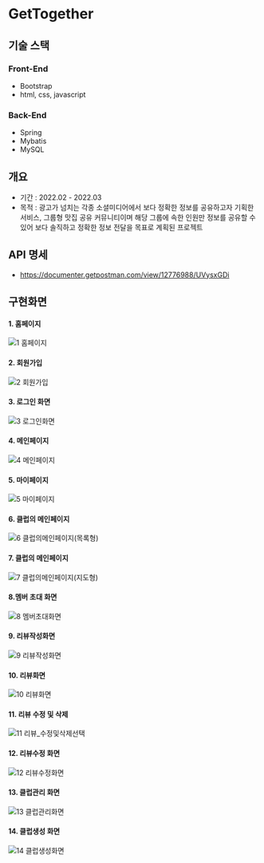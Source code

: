 # GetTogether


## 기술 스택
### Front-End
 - Bootstrap
 - html, css, javascript
### Back-End
 - Spring
 - Mybatis
 - MySQL

## 개요
 - 기간 : 2022.02 - 2022.03
 - 목적 : 광고가 넘치는 각종 소셜미디어에서 보다 정확한 정보를 공유하고자 기획한 서비스, 그룹형 맛집 공유 커뮤니티이며 해당 그룹에 속한 인원만 정보를 공유할 수 있어 보다 솔직하고 정확한 정보 전달을 목표로 계획된 프로젝트

## API 명세
- https://documenter.getpostman.com/view/12776988/UVysxGDi
## 구현화면
 #### 1. 홈페이지
![1 홈페이지](https://user-images.githubusercontent.com/38625842/160858599-bfef89d4-65b6-427d-969b-5b1184871d89.png)
 #### 2. 회원가입
![2 회원가입](https://user-images.githubusercontent.com/38625842/160859677-ed5ed2ee-3003-46d2-b807-923136305371.png)
 #### 3. 로그인 화면
![3 로그인화면](https://user-images.githubusercontent.com/38625842/160859747-194a6f56-e6c2-4b8b-942a-b7c960f39548.png)
 #### 4. 메인페이지
![4 메인페이지](https://user-images.githubusercontent.com/38625842/160859757-6962ed44-b3f9-49f5-a136-5f266b1c60ab.png)
#### 5. 마이페이지
![5 마이페이지](https://user-images.githubusercontent.com/38625842/160858217-676607ed-25a8-42a6-a0b9-2fa934a6f478.png)
#### 6. 클럽의 메인페이지
![6 클럽의메인페이지(목록형)](https://user-images.githubusercontent.com/38625842/160858228-b33fc845-2c03-41cc-b88e-e6267dbd4165.png)
#### 7. 클럽의 메인페이지
![7 클럽의메인페이지(지도형)](https://user-images.githubusercontent.com/38625842/160858261-656cb4e9-06aa-4f71-82ce-29d951938ff2.png)
#### 8.멤버 초대 화면
![8 멤버초대화면](https://user-images.githubusercontent.com/38625842/160858383-3ddaf2c8-e791-4046-90bb-19a7608a315e.png)
#### 9. 리뷰작성화면
![9 리뷰작성화면](https://user-images.githubusercontent.com/38625842/160858407-fe382b47-ec96-4500-8f34-9727c7a745e3.png)
#### 10. 리뷰화면
![10 리뷰화면](https://user-images.githubusercontent.com/38625842/160858442-2b83bc5a-29fe-4ea0-80a5-10fb0b453cda.png)
#### 11. 리뷰 수정 및 삭제
![11 리뷰_수정및삭제선택](https://user-images.githubusercontent.com/38625842/160858480-d4462a15-0624-47fa-a289-b9fc1f03d262.png)
#### 12. 리뷰수정 화면
![12 리뷰수정화면](https://user-images.githubusercontent.com/38625842/160858515-7bfbf803-cab4-4438-bf42-baf81d6e5ac4.png)
#### 13. 클럽관리 화면
![13 클럽관리화면](https://user-images.githubusercontent.com/38625842/160858538-2311975f-02f2-41dd-a3e5-11a32b1fea4f.png)
#### 14. 클럽생성 화면
![14 클럽생성화면](https://user-images.githubusercontent.com/38625842/160858564-2d95eb3e-0015-4613-95ce-71fe8888b7cd.png)


